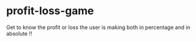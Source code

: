 # profit-loss-game

Get to know the profit or loss the user is making both in percentage and in absolute !! 